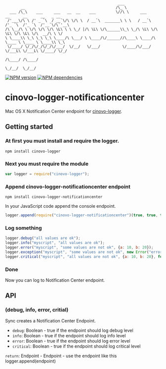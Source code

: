 `````
                                                   ___
       __                                         /\_ \
  ___ /\_\    ___     ___   __  __    ___         \//\ \     ___      __      __      __   _ __
 /'___\/\ \ /' _ `\  / __`\/\ \/\ \  / __`\  _______\ \ \   / __`\  /'_ `\  /'_ `\  /'__`\/\`'__\
/\ \__/\ \ \/\ \/\ \/\ \L\ \ \ \_/ |/\ \L\ \/\______\\_\ \_/\ \L\ \/\ \L\ \/\ \L\ \/\  __/\ \ \/
\ \____\\ \_\ \_\ \_\ \____/\ \___/ \ \____/\/______//\____\ \____/\ \____ \ \____ \ \____\\ \_\
 \/____/ \/_/\/_/\/_/\/___/  \/__/   \/___/          \/____/\/___/  \/___L\ \/___L\ \/____/ \/_/
                                                                      /\____/ /\____/
                                                                      \_/__/  \_/__/
`````

[![NPM version](https://badge.fury.io/js/cinovo-logger-notificationcenter.png)](http://badge.fury.io/js/cinovo-logger-notificationcenter)
[![NPM dependencies](https://david-dm.org/cinovo/node-logger-notificationcenter.png)](https://david-dm.org/cinovo/node-logger-notificationcenter)

# cinovo-logger-notificationcenter

Mac OS X Notification Center endpoint for [cinovo-logger](https://github.com/cinovo/node-logger).

## Getting started

### At first you must install and require the logger.

    npm install cinovo-logger

### Next you must require the module

`````javascript
var logger = require("cinovo-logger");
`````

### Append cinovo-logger-notificationcenter endpoint

	npm install cinovo-logger-notificationcenter

In your JavaScript code append the console endpoint.

`````javascript
logger.append(require("cinovo-logger-notificationcenter")(true, true, true, true));
`````

### Log something

`````javascript
logger.debug("all values are ok");
logger.info("myscript", "all values are ok");
logger.error("myscript", "some values are not ok", {a: 10, b: 20});
logger.exception("myscript", "some values are not ok", new Error("error"));
logger.critical("myscript", "all values are not ok", {a: 10, b: 20}, function(err) { ... });
`````

### Done

Now you can log to Notification Center endpoint.

## API

### (debug, info, error, critial)

Sync creates a Notification Center Endpoint.

* `debug`: Boolean - true if the endpoint should log debug level
* `info`: Boolean - true if the endpoint should log info level
* `error`: Boolean - true if the endpoint should log error level
* `critical`: Boolean - true if the endpoint should log critical level

`return`: Endpoint - Endpoint - use the endpoint like this logger.append(endpoint)
